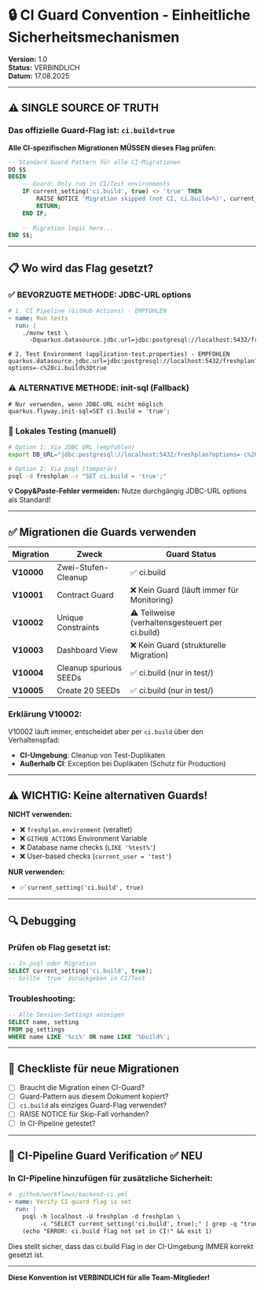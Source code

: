 # 🔒 CI Guard Convention - Einheitliche Sicherheitsmechanismen

**Version:** 1.0  
**Status:** VERBINDLICH  
**Datum:** 17.08.2025  

---

## ⚠️ SINGLE SOURCE OF TRUTH

### Das offizielle Guard-Flag ist: `ci.build=true`

**Alle CI-spezifischen Migrationen MÜSSEN dieses Flag prüfen:**

```sql
-- Standard Guard Pattern für alle CI-Migrationen
DO $$
BEGIN
    -- Guard: Only run in CI/Test environments
    IF current_setting('ci.build', true) <> 'true' THEN
        RAISE NOTICE 'Migration skipped (not CI, ci.build=%)', current_setting('ci.build', true);
        RETURN;
    END IF;
    
    -- Migration logic here...
END $$;
```

---

## 📋 Wo wird das Flag gesetzt?

### ✅ **BEVORZUGTE METHODE: JDBC-URL options**

```yaml
# 1. CI Pipeline (GitHub Actions) - EMPFOHLEN
- name: Run tests
  run: |
    ./mvnw test \
      -Dquarkus.datasource.jdbc.url=jdbc:postgresql://localhost:5432/freshplan?options=-c%20ci.build%3Dtrue
```

```properties
# 2. Test Environment (application-test.properties) - EMPFOHLEN
quarkus.datasource.jdbc.url=jdbc:postgresql://localhost:5432/freshplan?options=-c%20ci.build%3Dtrue
```

### ⚠️ **ALTERNATIVE METHODE: init-sql (Fallback)**

```properties
# Nur verwenden, wenn JDBC-URL nicht möglich
quarkus.flyway.init-sql=SET ci.build = 'true';
```

### 🔧 **Lokales Testing (manuell)**
```bash
# Option 1: Via JDBC URL (empfohlen)
export DB_URL="jdbc:postgresql://localhost:5432/freshplan?options=-c%20ci.build%3Dtrue"

# Option 2: Via psql (temporär)
psql -d freshplan -c "SET ci.build = 'true';"
```

**💡 Copy&Paste-Fehler vermeiden:** Nutze durchgängig JDBC-URL options als Standard!

---

## ✅ Migrationen die Guards verwenden

| Migration | Zweck | Guard Status |
|-----------|-------|--------------|
| **V10000** | Zwei-Stufen-Cleanup | ✅ ci.build |
| **V10001** | Contract Guard | ❌ Kein Guard (läuft immer für Monitoring) |
| **V10002** | Unique Constraints | ⚠️ Teilweise (verhaltensgesteuert per ci.build) |
| **V10003** | Dashboard View | ❌ Kein Guard (strukturelle Migration) |
| **V10004** | Cleanup spurious SEEDs | ✅ ci.build (nur in test/) |
| **V10005** | Create 20 SEEDs | ✅ ci.build (nur in test/) |

### Erklärung V10002:
V10002 läuft immer, entscheidet aber per `ci.build` über den Verhaltenspfad:
- **CI-Umgebung**: Cleanup von Test-Duplikaten
- **Außerhalb CI**: Exception bei Duplikaten (Schutz für Production)

---

## ⚠️ WICHTIG: Keine alternativen Guards!

**NICHT verwenden:**
- ❌ `freshplan.environment` (veraltet)
- ❌ `GITHUB_ACTIONS` Environment Variable
- ❌ Database name checks (`LIKE '%test%'`)
- ❌ User-based checks (`current_user = 'test'`)

**NUR verwenden:**
- ✅ `current_setting('ci.build', true)`

---

## 🔍 Debugging

### Prüfen ob Flag gesetzt ist:
```sql
-- In psql oder Migration
SELECT current_setting('ci.build', true);
-- Sollte 'true' zurückgeben in CI/Test
```

### Troubleshooting:
```sql
-- Alle Session-Settings anzeigen
SELECT name, setting 
FROM pg_settings 
WHERE name LIKE '%ci%' OR name LIKE '%build%';
```

---

## 📝 Checkliste für neue Migrationen

- [ ] Braucht die Migration einen CI-Guard?
- [ ] Guard-Pattern aus diesem Dokument kopiert?
- [ ] `ci.build` als einziges Guard-Flag verwendet?
- [ ] RAISE NOTICE für Skip-Fall vorhanden?
- [ ] In CI-Pipeline getestet?

---

## 🔐 CI-Pipeline Guard Verification ✅ NEU

### In CI-Pipeline hinzufügen für zusätzliche Sicherheit:
```yaml
# .github/workflows/backend-ci.yml
- name: Verify CI guard flag is set
  run: |
    psql -h localhost -U freshplan -d freshplan \
         -c "SELECT current_setting('ci.build', true);" | grep -q "true" || \
    (echo "ERROR: ci.build flag not set in CI!" && exit 1)
```

Dies stellt sicher, dass das ci.build Flag in der CI-Umgebung IMMER korrekt gesetzt ist.

---

**Diese Konvention ist VERBINDLICH für alle Team-Mitglieder!**
